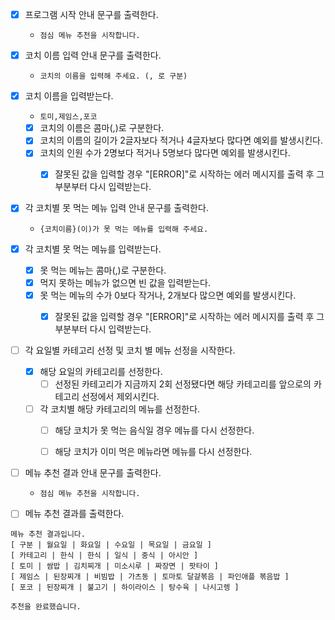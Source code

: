 - [x] 프로그램 시작 안내 문구를 출력한다.
    - `점심 메뉴 추천을 시작합니다.`


- [x] 코치 이름 입력 안내 문구를 출력한다.
    - `코치의 이름을 입력해 주세요. (, 로 구분)`


- [x] 코치 이름을 입력받는다.
    - `토미,제임스,포코`
    - [x] 코치의 이름은 콤마(,)로 구분한다.
    - [x] 코치의 이름의 길이가 2글자보다 적거나 4글자보다 많다면 예외를 발생시킨다.
    - [x] 코치의 인원 수가 2명보다 적거나 5명보다 많다면 예외를 발생시킨다.
        - [x] 잘못된 값을 입력할 경우 "[ERROR]"로 시작하는 에러 메시지를 출력 후 그 부분부터 다시 입력받는다.


- [x] 각 코치별 못 먹는 메뉴 입력 안내 문구를 출력한다.
    - `{코치이름}(이)가 못 먹는 메뉴를 입력해 주세요.`


- [x] 각 코치별 못 먹는 메뉴를 입력받는다.
    - [x] 못 먹는 메뉴는 콤마(,)로 구분한다.
    - [x] 먹지 못하는 메뉴가 없으면 빈 값을 입력받는다.
    - [x] 못 먹는 메뉴의 수가 0보다 작거나, 2개보다 많으면 예외를 발생시킨다.
        - [x] 잘못된 값을 입력할 경우 "[ERROR]"로 시작하는 에러 메시지를 출력 후 그 부분부터 다시 입력받는다.


- [ ] 각 요일별 카테고리 선정 및 코치 별 메뉴 선정을 시작한다.
    - [x] 해당 요일의 카테고리를 선정한다.
        - [ ] 선정된 카테고리가 지금까지 2회 선정됐다면 해당 카테고리를 앞으로의 카테고리 선정에서 제외시킨다.
    - [ ] 각 코치별 해당 카테고리의 메뉴를 선정한다.
        - [ ] 해당 코치가 못 먹는 음식일 경우 메뉴를 다시 선정한다.
        - [ ] 해당 코치가 이미 먹은 메뉴라면 메뉴를 다시 선정한다.


- [ ] 메뉴 추천 결과 안내 문구를 출력한다.
    - `점심 메뉴 추천을 시작합니다.`


- [ ] 메뉴 추천 결과를 출력한다.

```
메뉴 추천 결과입니다.
[ 구분 | 월요일 | 화요일 | 수요일 | 목요일 | 금요일 ]
[ 카테고리 | 한식 | 한식 | 일식 | 중식 | 아시안 ]
[ 토미 | 쌈밥 | 김치찌개 | 미소시루 | 짜장면 | 팟타이 ]
[ 제임스 | 된장찌개 | 비빔밥 | 가츠동 | 토마토 달걀볶음 | 파인애플 볶음밥 ]
[ 포코 | 된장찌개 | 불고기 | 하이라이스 | 탕수육 | 나시고렝 ]

추천을 완료했습니다.
```